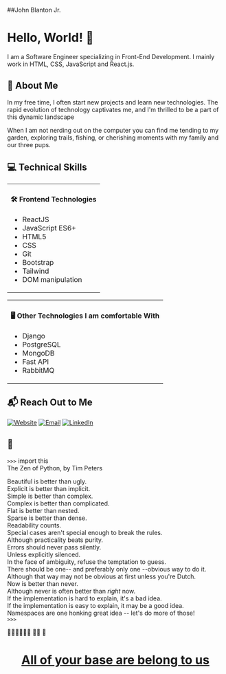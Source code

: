 ##John Blanton Jr. 
# Hello, World! 👋

I am a Software Engineer specializing in Front-End Development.
I mainly work in HTML, CSS, JavaScript and React.js. 



## 🌟 About Me 
In my free time, I often start new projects and learn new technologies. The rapid evolution of technology captivates me, and I'm thrilled to be a part of this dynamic landscape


When I am not nerding out on the computer you can find me tending to my garden, exploring trails, fishing, or cherishing moments with my family and our three pups.

## 💻 Technical Skills 

<table>
<tr>
<td>

#### 🛠️ **Frontend Technologies** 
- ReactJS
- JavaScript ES6+  
- HTML5 
- CSS
- Git
- Bootstrap
- Tailwind
- DOM manipulation

</td>
</tr>
</table>

<table>
<tr>
<td>

#### 🖥️ **Other Technologies I am comfortable With**
- Django 
- PostgreSQL 
- MongoDB 
- Fast API 
- RabbitMQ 

</td>
</tr>
</table>

## 📬 Reach Out to Me 

[![Website](https://img.shields.io/badge/Website-www.johnblanton.com-blue)](https://www.johnblanton.com)
[![Email](https://img.shields.io/badge/Email-hello@johnblanton.com-red)](mailto:hello@johnblanton.com)
[![LinkedIn](https://img.shields.io/badge/LinkedIn-johnblanton-blue?logo=linkedin)](https://www.linkedin.com/in/john-blanton/)


## 🐍
`>>>` import this  
The Zen of Python, by Tim Peters  

Beautiful is better than ugly.  
Explicit is better than implicit.  
Simple is better than complex.  
Complex is better than complicated.  
Flat is better than nested.  
Sparse is better than dense.  
Readability counts.  
Special cases aren't special enough to break the rules.  
Although practicality beats purity.  
Errors should never pass silently.  
Unless explicitly silenced.  
In the face of ambiguity, refuse the temptation to guess.  
There should be one-- and preferably only one --obvious way to do it.  
Although that way may not be obvious at first unless you're Dutch.  
Now is better than never.  
Although never is often better than *right* now.  
If the implementation is hard to explain, it's a bad idea.  
If the implementation is easy to explain, it may be a good idea.  
Namespaces are one honking great idea -- let's do more of those!  
`>>>`

👾👾👾👾👾👾
👾👾
👾

<h1 align="center"><a href="https://en.wikipedia.org/wiki/All_your_base_are_belong_to_us">All of your base are belong to us</a></h1>










<!---
john-blanton-jr/john-blanton-jr is a ✨ special ✨ repository because its `README.md` (this file) appears on your GitHub profile.
You can click the Preview link to take a look at your changes.
--->
